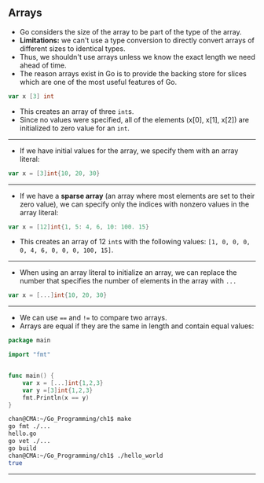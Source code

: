 ## Arrays

- Go considers the size of the array to be part of the type of the array.
- **Limitations:** we can't use a type conversion to directly convert arrays of different sizes to identical types.
- Thus, we shouldn't use arrays unless we know the exact length we need ahead of time.
- The reason arrays exist in Go is to provide the backing store for slices which are one of the most useful features of Go.

```go
var x [3] int
```

- This creates an array of three `int`s. 
- Since no values were specified, all of the elements (x[0], x[1], x[2]) are initialized to zero value for an `int`.

---

- If we have initial values for the array, we specify them with an array literal:

```go
var x = [3]int{10, 20, 30}
```

---

- If we have a **sparse array** (an array where most elements are set to their zero value), we can specify only the indices with nonzero values in the array literal:

```go
var x = [12]int{1, 5: 4, 6, 10: 100. 15}
```

- This creates an array of 12 `int`s  with the following values: `[1, 0, 0, 0, 0, 4, 6, 0, 0, 0, 100, 15]`.

---

- When using an array literal to initialize an array, we can replace the number that specifies the number of elements in the array with `...`

```go
var x = [...]int{10, 20, 30}
```

---

- We can use `==` and `!=` to compare two arrays.
- Arrays are equal if they are the same in length and contain equal values:

```go
package main

import "fmt"


func main() {
	var x = [...]int{1,2,3}
	var y =[3]int{1,2,3}
	fmt.Println(x == y)
}
```

```sh
chan@CMA:~/Go_Programming/ch1$ make
go fmt ./...
hello.go
go vet ./...
go build 
chan@CMA:~/Go_Programming/ch1$ ./hello_world
true
```

---


